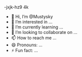 -jxjk-hz9 4k
- 👋 Hi, I’m @Mustysky
- 👀 I’m interested in ...
- 🌱 I’m currently learning ...
- 💞️ I’m looking to collaborate on ...
- 📫 How to reach me ...
- 😄 Pronouns: ...
- ⚡ Fun fact: ...

<!---
Mustysky/Mustysky is a ✨ special ✨ repository because its `README.md` (this file) appears on your GitHub profile.
You can click the Preview link to take a look at your changes.
--->
